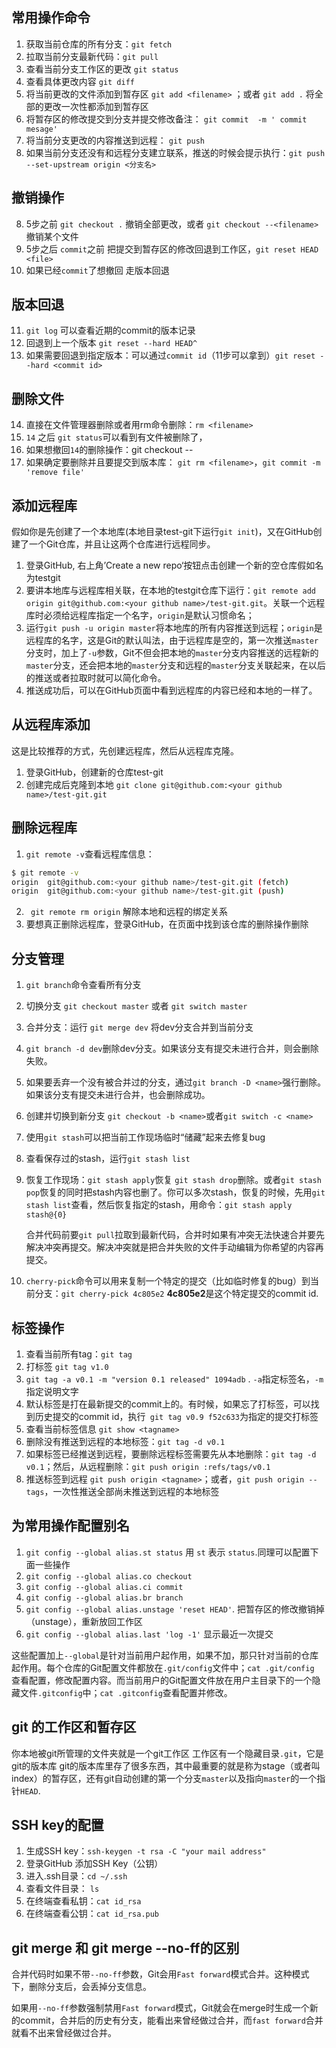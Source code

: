 ## 常用操作命令
1. 获取当前仓库的所有分支：`git fetch`
2. 拉取当前分支最新代码：`git pull`
3. 查看当前分支工作区的更改 `git status`
4. 查看具体更改内容 `git diff`
5. 将当前更改的文件添加到暂存区 `git add <filename>` ；或者 `git add .` 将全部的更改一次性都添加到暂存区
6. 将暂存区的修改提交到分支并提交修改备注： `git commit  -m ' commit mesage'`
7. 将当前分支更改的内容推送到远程： `git push `
7. 如果当前分支还没有和远程分支建立联系，推送的时候会提示执行：`git push --set-upstream origin <分支名>`
## 撤销操作
8. 5步之前 `git checkout .` 撤销全部更改，或者 `git checkout --<filename>`撤销某个文件
9. 5步之后 `commit`之前 把提交到暂存区的修改回退到工作区，`git reset HEAD <file>` 
10. 如果已经`commit`了想撤回 走版本回退
## 版本回退
11. `git log` 可以查看近期的commit的版本记录
12. 回退到上一个版本 `git reset --hard HEAD^`
13. 如果需要回退到指定版本：可以通过`commit id`（11步可以拿到）`git reset --hard <commit id>`

## 删除文件
14. 直接在文件管理器删除或者用rm命令删除：`rm <filename>`
15.  `14` 之后 `git status`可以看到有文件被删除了，
16. 如果想撤回`14`的删除操作：git checkout --<filename>
17. 如果确定要删除并且要提交到版本库： `git rm <filename>`，`git commit -m 'remove file'`

## 添加远程库
假如你是先创建了一个本地库(本地目录test-git下运行`git init`)，又在GitHub创建了一个Git仓库，并且让这两个仓库进行远程同步。

1. 登录GitHub, 右上角’Create a new repo‘按钮点击创建一个新的空仓库假如名为testgit
2. 要讲本地库与远程库相关联，在本地的testgit仓库下运行：`git remote add origin git@github.com:<your github name>/test-git.git`。关联一个远程库时必须给远程库指定一个名字，`origin`是默认习惯命名；
3. 运行`git push -u origin master`将本地库的所有内容推送到远程；`origin`是远程库的名字，这是Git的默认叫法，由于远程库是空的，第一次推送`master`分支时，加上了`-u`参数，Git不但会把本地的`master`分支内容推送的远程新的`master`分支，还会把本地的`master`分支和远程的`master`分支关联起来，在以后的推送或者拉取时就可以简化命令。
4. 推送成功后，可以在GitHub页面中看到远程库的内容已经和本地的一样了。

## 从远程库添加

这是比较推荐的方式，先创建远程库，然后从远程库克隆。

1. 登录GitHub，创建新的仓库test-git
2. 创建完成后克隆到本地 `git clone git@github.com:<your github name>/test-git.git`

## 删除远程库

1. `git remote -v`查看远程库信息：

```bash
$ git remote -v
origin  git@github.com:<your github name>/test-git.git (fetch)
origin  git@github.com:<your github name>/test-git.git (push)
```

2. ` git remote rm origin` 解除本地和远程的绑定关系
3. 要想真正删除远程库，登录GitHub，在页面中找到该仓库的删除操作删除

## 分支管理

1. `git branch`命令查看所有分支

2. 切换分支 `git checkout master` 或者 `git switch master `

3. 合并分支：运行 `git merge dev` 将dev分支合并到当前分支

4. `git branch -d dev`删除dev分支。如果该分支有提交未进行合并，则会删除失败。

5. 如果要丢弃一个没有被合并过的分支，通过`git branch -D <name>`强行删除。如果该分支有提交未进行合并，也会删除成功。

6. 创建并切换到新分支 `git checkout -b <name>`或者`git switch -c <name>`

7. 使用`git stash`可以把当前工作现场临时“储藏”起来去修复bug

8. 查看保存过的stash，运行`git stash list`

9. 恢复工作现场：`git stash apply`恢复 `git stash drop`删除。或者`git stash pop`恢复的同时把stash内容也删了。你可以多次stash，恢复的时候，先用`git stash list`查看，然后恢复指定的stash，用命令：`git stash apply stash@{0}`

   合并代码前要`git pull`拉取到最新代码，合并时如果有冲突无法快速合并要先解决冲突再提交。解决冲突就是把合并失败的文件手动编辑为你希望的内容再提交。

10. `cherry-pick`命令可以用来复制一个特定的提交（比如临时修复的bug）到当前分支：`git cherry-pick 4c805e2` **4c805e2**是这个特定提交的commit id.

## 标签操作

1. 查看当前所有tag：`git tag`
2. 打标签 `git tag v1.0`
3. `git tag -a v0.1 -m "version 0.1 released" 1094adb`  . `-a`指定标签名，`-m`指定说明文字
4. 默认标签是打在最新提交的commit上的。有时候，如果忘了打标签，可以找到历史提交的commit id，执行` git tag v0.9 f52c633`为指定的提交打标签
5. 查看当前标签信息 `git show <tagname>` 
6. 删除没有推送到远程的本地标签：`git tag -d v0.1`
7. 如果标签已经推送到远程，要删除远程标签需要先从本地删除：`git tag -d v0.1`；然后，从远程删除：`git push origin :refs/tags/v0.1`
8. 推送标签到远程 `git push origin <tagname>`；或者，`git push origin --tags`，一次性推送全部尚未推送到远程的本地标签

## 为常用操作配置别名

1. `git config --global alias.st status`     用 `st` 表示 `status`.同理可以配置下面一些操作
2. `git config --global alias.co checkout`
3. `git config --global alias.ci commit`
4. `git config --global alias.br branch`
5. `git config --global alias.unstage 'reset HEAD'`. 把暂存区的修改撤销掉（unstage），重新放回工作区
6. `git config --global alias.last 'log -1'` 显示最近一次提交

这些配置加上`--global`是针对当前用户起作用，如果不加，那只针对当前的仓库起作用。每个仓库的Git配置文件都放在`.git/config`文件中；`cat .git/config `查看配置，修改配置内容。而当前用户的Git配置文件放在用户主目录下的一个隐藏文件`.gitconfig`中；`cat .gitconfig`查看配置并修改。

## git 的工作区和暂存区
你本地被git所管理的文件夹就是一个git工作区
工作区有一个隐藏目录`.git`，它是git的版本库
git的版本库里存了很多东西，其中最重要的就是称为stage（或者叫index）的暂存区，还有git自动创建的第一个分支`master`以及指向`master`的一个指针`HEAD`.

## SSH key的配置

1. 生成SSH key：`ssh-keygen -t rsa -C "your mail address"`
2. 登录GitHub 添加SSH Key（公钥）
3. 进入.ssh目录：`cd ~/.ssh`
4. 查看文件目录： `ls`
5. 在终端查看私钥：`cat id_rsa`
6. 在终端查看公钥：`cat id_rsa.pub`

## git merge 和 git merge --no-ff的区别

合并代码时如果不带`--no-ff`参数，Git会用`Fast forward`模式合并。这种模式下，删除分支后，会丢掉分支信息。

如果用`--no-ff`参数强制禁用`Fast forward`模式，Git就会在merge时生成一个新的commit，合并后的历史有分支，能看出来曾经做过合并，而`fast forward`合并就看不出来曾经做过合并。